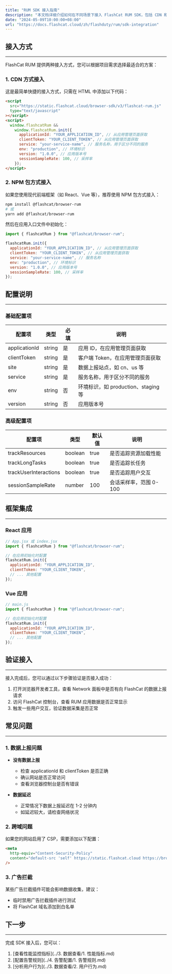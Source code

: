 ```yaml
---
title: "RUM SDK 接入指南"
description: "本文档详细介绍如何在不同场景下接入 FlashCat RUM SDK，包括 CDN 和 NPM 两种方式。"
date: "2024-05-09T10:00:00+08:00"
url: "https://docs.flashcat.cloud/zh/flashduty/rum/sdk-integration"
---
```


## 接入方式

---

FlashCat RUM 提供两种接入方式，您可以根据项目需求选择最适合的方案：

### 1. CDN 方式接入

这是最简单快捷的接入方式，只需在 HTML 中添加以下代码：

```html
<script
  src="https://static.flashcat.cloud/browser-sdk/v3/flashcat-rum.js"
  type="text/javascript"
></script>
<script>
  window.flashcatRum &&
    window.flashcatRum.init({
      applicationId: "YOUR_APPLICATION_ID", // 从应用管理页面获取
      clientToken: "YOUR_CLIENT_TOKEN", // 从应用管理页面获取
      service: "your-service-name", // 服务名称，用于区分不同的服务
      env: "production", // 环境标识
      version: "1.0.0", // 应用版本号
      sessionSampleRate: 100, // 采样率
    });
</script>
```

### 2. NPM 包方式接入

如果您使用现代前端框架（如 React、Vue 等），推荐使用 NPM 包方式接入：

```bash
npm install @flashcat/browser-rum
# 或
yarn add @flashcat/browser-rum
```

然后在应用入口文件中初始化：

```javascript
import { flashcatRum } from "@flashcat/browser-rum";

flashcatRum.init({
  applicationId: "YOUR_APPLICATION_ID", // 从应用管理页面获取
  clientToken: "YOUR_CLIENT_TOKEN", // 从应用管理页面获取
  service: "your-service-name", // 服务名称
  env: "production", // 环境标识
  version: "1.0.0", // 应用版本号
  sessionSampleRate: 100, // 采样率
});
```

## 配置说明

---

### 基础配置项

| 配置项        | 类型   | 必填 | 说明                                |
| ------------- | ------ | ---- | ----------------------------------- |
| applicationId | string | 是   | 应用 ID，在应用管理页面获取         |
| clientToken   | string | 是   | 客户端 Token，在应用管理页面获取    |
| site          | string | 是   | 数据上报站点，如 cn、us 等          |
| service       | string | 是   | 服务名称，用于区分不同的服务        |
| env           | string | 否   | 环境标识，如 production、staging 等 |
| version       | string | 否   | 应用版本号                          |

### 高级配置项

| 配置项                | 类型    | 默认值 | 说明                   |
| --------------------- | ------- | ------ | ---------------------- |
| trackResources        | boolean | true   | 是否追踪资源加载性能   |
| trackLongTasks        | boolean | true   | 是否追踪长任务         |
| trackUserInteractions | boolean | true   | 是否追踪用户交互       |
| sessionSampleRate     | number  | 100    | 会话采样率，范围 0-100 |

## 框架集成

---

### React 应用

```javascript
// App.jsx 或 index.jsx
import { flashcatRum } from "@flashcat/browser-rum";

// 在应用初始化时配置
flashcatRum.init({
  applicationId: "YOUR_APPLICATION_ID",
  clientToken: "YOUR_CLIENT_TOKEN",
  // ... 其他配置
});
```

### Vue 应用

```javascript
// main.js
import { flashcatRum } from "@flashcat/browser-rum";

// 在应用初始化时配置
flashcatRum.init({
  applicationId: "YOUR_APPLICATION_ID",
  clientToken: "YOUR_CLIENT_TOKEN",
  // ... 其他配置
});
```

## 验证接入

---

接入完成后，您可以通过以下步骤验证是否接入成功：

1. 打开浏览器开发者工具，查看 Network 面板中是否有向 FlashCat 的数据上报请求
2. 访问 FlashCat 控制台，查看 RUM 应用数据是否正常显示
3. 触发一些用户交互，验证数据采集是否正常

## 常见问题

---

### 1. 数据上报问题

- **没有数据上报**

  - 检查 applicationId 和 clientToken 是否正确
  - 确认网站是否正常访问
  - 查看浏览器控制台是否有错误

- **数据延迟**
  - 正常情况下数据上报延迟在 1-2 分钟内
  - 如延迟较大，请检查网络状况

### 2. 跨域问题

如果您的网站启用了 CSP，需要添加以下配置：

```html
<meta
  http-equiv="Content-Security-Policy"
  content="default-src 'self' https://static.flashcat.cloud https://browser.flashcat.cloud;"
/>
```

### 3. 广告拦截

某些广告拦截插件可能会影响数据收集，建议：

- 临时禁用广告拦截插件进行测试
- 将 FlashCat 域名添加到白名单

## 下一步

---

完成 SDK 接入后，您可以：

1. [查看性能监控指标](../3. 数据查看/1. 性能指标.md)
2. [配置告警规则](../4. 告警配置/1. 告警规则.md)
3. [分析用户行为](../3. 数据查看/2. 用户行为.md)
